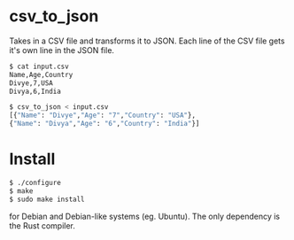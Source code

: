 # csv_to_json
Takes in a CSV file and transforms it to JSON. Each line of the CSV file gets it's own line in the JSON file.

```sh
$ cat input.csv
Name,Age,Country
Divye,7,USA
Divya,6,India
```

```sh
$ csv_to_json < input.csv
[{"Name": "Divye","Age": "7","Country": "USA"},
{"Name": "Divya","Age": "6","Country": "India"}]
```

# Install

```sh
$ ./configure
$ make
$ sudo make install
```

for Debian and Debian-like systems (eg. Ubuntu). The only dependency is the Rust compiler.

